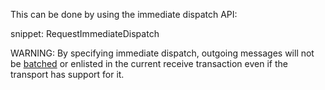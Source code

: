 This can be done by using the immediate dispatch API:

snippet: RequestImmediateDispatch

WARNING: By specifying immediate dispatch, outgoing messages will not be [batched](/nservicebus/messaging/batched-dispatch.md) or enlisted in the current receive transaction even if the transport has support for it.